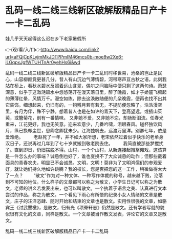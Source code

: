 # 乱码一线二线三线新区破解版精品日产卡一卡二乱码
娃几乎天天起得这么迟在乡下老家暑假所

👉/观/看/入/口👉http://www.baidu.com/link?url=aFQjCpKLyjmMkJDTPPmIM46mcs0b-moe8w2Xe6-iLGqpxJgfWTUHTnAr0yehHs6i&wd

乱码一线二线三线新区破解版精品日产卡一卡二乱码时移世易，沧桑的岂止是民心，山容柳颜竟更甚几分。昔人有山沉边气薄情碧，河带寒声亘古秋之语，此刻我站在桥上，看秋水碧水反照着远山含翠，偶尔之间脑际中便只剩了这两句诗。萧瑟深意，似乎于这潋滟碧水中悠悠荡开在漫天落日里，醉了晚霞，如才子娇靥飞腾起的薄薄红晕，风情万千。漫空如练，除去这涣散随便的几朵晚霞，便再也找不出其它装饰。细想起来，仍旧有的，一钩残月若有若无，不提防便忽略了。浩浩漫空里，有月为伴，殊不宁静。想着昔人也是在如许的青天下，登高望远，或插山茱萸，或簪菊花，别有一番情味。
	又非她不爱，又非她不恋，却肠断泪流。任春光重来，江花更好，我也无笑意。迩来欢意少，几番吟啸，泪眼春风。碰杯独饮风月，纵已换却尘世，思卿念卿犹未少。江海独帆去，远渡万里洋。别卿七年，依是爱难绝。
　　老赵死了一年，并不如大家所想，老宋依然过着似乎快乐的老单身汉日子，还说再过几年到了七十岁就搬到敬老院去住。
　　我简直被那些梦搅扰了。直到即日，仍旧摆脱不得。山村，一个个山村，从新连接起摊祭傩戏，这该算是一件怎么办的事端？诚恳倒也好了，谁也变换不了大众诚恳的动作；但那些戴着面具的青春农夫，明显已不会诚恳。文明，文明！莫非为了文明鸿儒们的参观爱好，就让她们持久地如许跳腾？我的校长，您是否把您的这一工作，稍微做得太大了一点？
　　“散文”作为对一种文体、一种写作体裁的称号，越来越下贱，沦落到不可知的地位。什么样子的文章都可以称之为散文，小学生日记可以称之为散文，老师的讲义若发表出来，也可以叫散文。一个执着于语言之美、认真进行文本尝试的作品，称之为散文。一个看见下雨心有所悟的纪录小女人情绪的文章是散文，庄子的汪洋恣肆、随时开始和结束的文章也是散文。实用性很强的文章，如骆宾王《讨武瞾檄》，是散文，归有光《项脊轩志》仍然是散文。还有学者写就的貌似很有文化的文章，同样是散文。一个文章被当作散文发表，评论它的文章又是散文。

乱码一线二线三线新区破解版精品日产卡一卡二乱码
